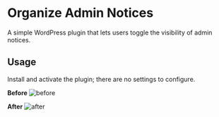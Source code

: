 # Organize Admin Notices
A simple WordPress plugin that lets users toggle the visibility of admin notices.

## Usage
Install and activate the plugin; there are no settings to configure.

**Before**
![before](https://www.timjensen.us/wp-content/uploads/2019/11/unorganized-admin-notices.png)

**After**
![after](https://www.timjensen.us/wp-content/uploads/2019/11/organized-admin-notices.gif)
